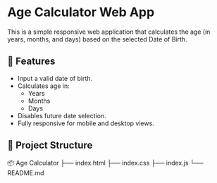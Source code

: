 # Age Calculator Web App

This is a simple responsive web application that calculates the age (in years, months, and days) based on the selected Date of Birth.

## 🧮 Features

- Input a valid date of birth.
- Calculates age in:
  - Years
  - Months
  - Days
- Disables future date selection.
- Fully responsive for mobile and desktop views.

## 📁 Project Structure

📦 Age Calculator
├── index.html
├── index.css
├── index.js
└── README.md